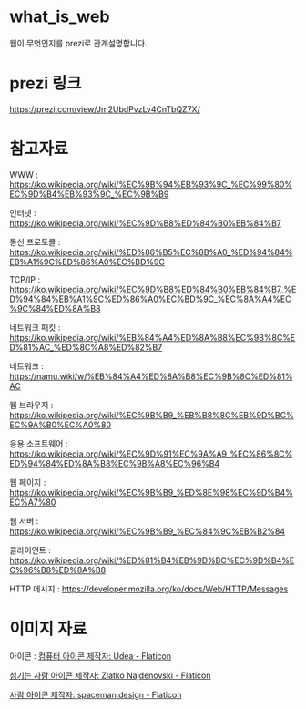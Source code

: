 # what_is_web
웹이 무엇인지를 prezi로 관계설명합니다.

# prezi 링크
https://prezi.com/view/Jm2UbdPvzLv4CnTbQZ7X/


# 참고자료
WWW : https://ko.wikipedia.org/wiki/%EC%9B%94%EB%93%9C_%EC%99%80%EC%9D%B4%EB%93%9C_%EC%9B%B9 

인터넷 : https://ko.wikipedia.org/wiki/%EC%9D%B8%ED%84%B0%EB%84%B7 

통신 프로토콜 : https://ko.wikipedia.org/wiki/%ED%86%B5%EC%8B%A0_%ED%94%84%EB%A1%9C%ED%86%A0%EC%BD%9C

TCP/IP : https://ko.wikipedia.org/wiki/%EC%9D%B8%ED%84%B0%EB%84%B7_%ED%94%84%EB%A1%9C%ED%86%A0%EC%BD%9C_%EC%8A%A4%EC%9C%84%ED%8A%B8 

네트워크 패킷 : https://ko.wikipedia.org/wiki/%EB%84%A4%ED%8A%B8%EC%9B%8C%ED%81%AC_%ED%8C%A8%ED%82%B7 

네트워크 : https://namu.wiki/w/%EB%84%A4%ED%8A%B8%EC%9B%8C%ED%81%AC 

웹 브라우저 : https://ko.wikipedia.org/wiki/%EC%9B%B9_%EB%B8%8C%EB%9D%BC%EC%9A%B0%EC%A0%80 

응용 소프트웨어 : https://ko.wikipedia.org/wiki/%EC%9D%91%EC%9A%A9_%EC%86%8C%ED%94%84%ED%8A%B8%EC%9B%A8%EC%96%B4  

웹 페이지 : https://ko.wikipedia.org/wiki/%EC%9B%B9_%ED%8E%98%EC%9D%B4%EC%A7%80

웹 서버 : https://ko.wikipedia.org/wiki/%EC%9B%B9_%EC%84%9C%EB%B2%84 

클라이언트 : https://ko.wikipedia.org/wiki/%ED%81%B4%EB%9D%BC%EC%9D%B4%EC%96%B8%ED%8A%B8 

HTTP 메시지 : https://developer.mozilla.org/ko/docs/Web/HTTP/Messages

# 이미지 자료
아이콘 : <a href="https://www.flaticon.com/kr/free-icons/" title="컴퓨터 아이콘">컴퓨터 아이콘  제작자: Udea - Flaticon</a>

<a href="https://www.flaticon.com/kr/free-icons/-" title="섬기는 사람 아이콘">섬기는 사람 아이콘  제작자: Zlatko Najdenovski - Flaticon</a>

<a href="https://www.flaticon.com/kr/free-icons/" title="사람 아이콘">사람 아이콘  제작자: spaceman.design - Flaticon</a>
